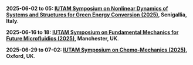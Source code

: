 **2025-06-02 to 05: [IUTAM Symposium on Nonlinear Dynamics of Systems and Structures for Green Energy Conversion (2025)](https://iutam.org/events/iutam-symposium-on-nonlinear-dynamics-of-systems-and-structures-for-green-energy-conversion "Focuses on nonlinear dynamics in green energy systems. Topics include vibrational energy harvesting, nonlinear structural dynamics, and computational modeling for renewable energy applications."), Senigallia, Italy**.

**2025-06-16 to 18: [IUTAM Symposium on Fundamental Mechanics for Future Microfluidics (2025)](https://iutam.org/events/iutam-symposium-on-fundamental-mechanics-for-future-microfluidics "Focuses on mechanics in microfluidics, emphasizing computational and experimental approaches. Topics include microscale flow dynamics, lab-on-chip systems, and applications in biomedical engineering."), Manchester, UK**.

**2025-06-29 to 07-02: [IUTAM Symposium on Chemo-Mechanics (2025)](https://iutam.org/events/iutam-symposium-on-chemo-mechanics "Examines chemo-mechanics, focusing on coupled chemical and mechanical processes. Topics include reactive flows, material degradation, and computational modeling in engineering and biology."), Oxford, UK**.

